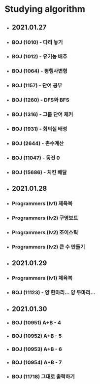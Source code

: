 # Studying algorithm 

+ ## 2021.01.27
+ ### BOJ (1010) - 다리 놓기
+ ### BOJ (1012) - 유기농 배추
+ ### BOJ (1064) - 평행사변형
+ ### BOJ (1157) - 단어 공부
+ ### BOJ (1260) - DFS와 BFS
+ ### BOJ (1316) - 그룹 단어 체커
+ ### BOJ (1931) - 회의실 배정
+ ### BOJ (2644) - 촌수계산
+ ### BOJ (11047) - 동전 0
+ ### BOJ (15686) - 치킨 배달

+ ## 2021.01.28
+ ### Programmers (lv1) 체육복
+ ### Programmers (lv2) 구명보트
+ ### Programmers (lv2) 조이스틱
+ ### Programmers (lv2) 큰 수 만들기

+ ## 2021.01.29
+ ### Programmers (lv1) 체육복
+ ### BOJ (11123) - 양 한마리... 양 두마리...

+ ## 2021.01.30
+ ### BOJ (10951) A+B - 4
+ ### BOJ (10952) A+B - 5
+ ### BOJ (10953) A+B - 6
+ ### BOJ (10954) A+B - 7
+ ### BOJ (11718) 그대로 출력하기
